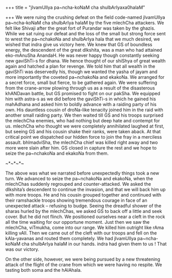 +++
title = "jIvamUlIya pa~ncha-koNaM cha shulbArIyaxa0halaM"

+++
We were ruing the crushing defeat on the field code-named jIvamUlIya
pa\~ncha-koNaM cha shulbArIya halaM by the five mlechCha attackers. We
felt like Shivaji after the great fort of Purandar was taken by the
ghazis. While we sat ruing our defeat and the loss of the small but
strong force sent to wrest the pa\~nchakoNa and shulbArIya hala that we
much desired, we wished that indra give us victory here. We knew that GS
of boundless energy, the descendent of the great dIkshita, was a man who
had attained eko-mAnuSha AnandaH. He was never happy though constantly
seeking new gaviShTi-s for dhana. We hence thought of our shiShya of
great wealth again and hatched a plan for revenge. We told him that all
wealth in the gaviShTi was deservedly his, though we wanted the yasha of
jayam and more importantly the coveted pa\~nchakoNa and ekakoNa. We
arranged for a secret force, small but fierce, to be gathered again. We
were suffering from the crane-arrow plowing through us as a result of
the disasterous khANDavan battle, but GS promised to fight on our
pakSha. We equipped him with astra-s as we did before the gaviShTi-s in
which he gained his mahAdhana and asked him to boldly advance with a
raiding party of his own. His dauntless cousin of droNa-like tenacity
joined him in the raid with another small raiding party. We then waited
till GS and his troops surprised the mlechCha enemies, who had nothing
but deep hate and contempt for us. mlechCha who thought we were
completely annihilated laughed at first, but seeing GS and his cousin
shake their ranks, were taken aback. At that critical point we
dispatched our hidden force to join the fray in a merciless assault.
bhImadviSha, the mlechCha chief was killed right away and two more were
slain after him. GS closed in capture the rest and we hope to seize the
pa\~nchakoNa and ekakoNa from them.

\~\*\~\*\~\*\~

The above was what we narrated before unexpectedly things took a new
turn. We advanced to seize the pa\~nchakoNa and ekakoNa, when the
mlechChas suddenly regrouped and counter-attacked. We asked the
dIkshita’s descendent to continue the invasion, and that we will back
him up with more troops. He and his cousin grouped together and
continued with their ramshackle troops showing tremendous courage in
face of an unexpected attack – refusing to budge. Seeing the dreadful
shower of the sharas hurled by the mlechChas, we asked GS to back off a
little and seek cover. But he did not flinch. We positioned ourselves
near a cleft in the rock all the time waiting for our opportune moment.
Just then we saw the mlechCha, viTmukha, come into our range. We killed
him outright like rAma killing vAlI. Then we came out of the cleft with
our troops and fell on the kAla-yavanas and routed them completely. We
had jIvamUlIya pa\~ncha-koNaM cha shulbArIya halaM in our hands. indra
had given them to us \! That was our victory.

On the other side, however, we were being pursued by a new threatening
attack of the flight of the crane from which we were having no respite.
We tasting both soma and the hAlAhala.
